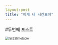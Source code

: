 ```yaml
---
layout:post 
title: "이게 내 시간표야"
---
```

#두번째 포스트

<img src="C:\Users\USER\OneDrive\문서\GitHub\seojin37.github.io\images\2023-08-27-timetable23fall\fall23timetable.png" alt="fall23timetable" style="zoom:67%;" />
